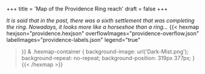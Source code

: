 +++
title = 'Map of the Providence Ring reach'
draft = false
+++

*It is said that in the past, there was a sixth settlement that was completing the ring. Nowadays, it looks more like a horseshoe than a ring...*
{{< hexmap 
    hexjson="providence.hexjson"
    overflowImages="providence-overflow.json"
    labelImages="providence-labels.json"
    legend="true"
>}}
    & .hexmap-container {
        background-image: url('Dark-Mist.png');
        background-repeat: no-repeat;
        background-position: 319px 377px;
    }
{{< /hexmap >}}